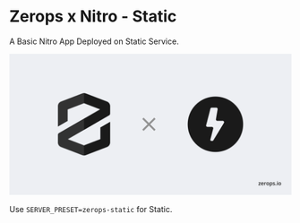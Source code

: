 # Zerops x Nitro - Static

A Basic Nitro App Deployed on Static Service.

![Nitro](https://github.com/zeropsio/recipe-shared-assets/blob/main/covers/svg/cover-nitro.svg)

Use `SERVER_PRESET=zerops-static` for Static.

